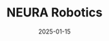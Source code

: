 ---  
layout: startup_page  
title: "NEURA Robotics"  
id: "neurarobotics.com"  
permalink: "/neuraroboticsneurarobotics.com01152025/"  
website: "https://neura-robotics.com/"  
funding_round: "Series B"  
funding_amount: "€120M"  
investors: "Lingotto Investment Management, BlueCrest Capital Management, Volvo Cars Tech Fund, InterAlpen Partners, Vsquared Ventures, HV Capital, Delta Electronics, C4 Ventures, L-Bank, founder David Reger"  
about: "NEURA Robotics is a cognitive robotics pioneer and the only humanoid robotics company in Germany, creating robots designed to work seamlessly with humans in manufacturing, logistics, and healthcare. Its unique sensor technology and AI integration have resulted in the world's first cognitive cobot and are now leading the development of market-ready humanoid robots. The company has achieved remarkable growth, doubling its employees and experiencing a 10x revenue increase in the last year."  
markets: "Robotics, AI, Manufacturing, Logistics, Healthcare"  
hq: "Metzingen, Baden-Württemberg, Germany"  
founded_year: "2019"  
linkedin: "https://www.linkedin.com/company/neura-robotics/"  
twitter: "https://twitter.com/neurarobotics"  
instagram: ""  
facebook: "https://www.facebook.com/NEURARobotics"  
crunchbase: "https://www.crunchbase.com/organization/neura-robotics"  
pitchbook: "https://pitchbook.com/profiles/company/459542-98"  

date_display: "15-Jan-2025"  
date: "2025-01-15"

# SEO Optimization  
meta_title: "NEURA Robotics - Series B Funding (€120M)"  
meta_description: "NEURA Robotics, NEURA Robotics is a cognitive robotics pioneer and the only humanoid robotics company in Germany, creating robots designed to work seamlessly with hum..."  
meta_keywords: "NEURA Robotics, Robotics, AI, Manufacturing, Logistics, Healthcare, Series B funding"  
canonical_url: "https://startup.projectstartups.com/neuraroboticsneurarobotics.com01152025/"  
---